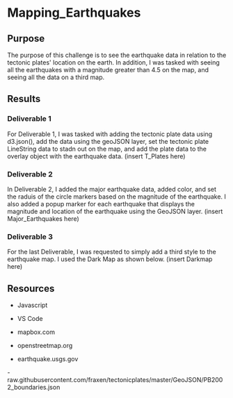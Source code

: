 # Mapping_Earthquakes

## Purpose
The purpose of this challenge is to see the earthquake data in relation to the tectonic plates' location on the earth. In addition, I was tasked with seeing all the earthquakes with a magnitude greater than 4.5 on the map, and seeing all the data on a third map.

## Results
### Deliverable 1
For Deliverable 1, I was tasked with adding the tectonic plate data using d3.json(), add the data using the geoJSON layer, set the tectonic plate LineString data to stadn out on the map, and add the plate data to the overlay object with the earthquake data.
(insert T_Plates here)

### Deliverable 2
In Deliverable 2, I added the major earthquake data, added color, and set the raduis of the circle markers based on the magnitude of the earthquake. I also added a popup marker for each earthquake that displays the magnitude and location of the earthquake using the GeoJSON layer.
(insert Major_Earthquakes here)

### Deliverable 3
For the last Deliverable, I was requested to simply add a third style to the earthquake map. I used the Dark Map as shown below.
(insert Darkmap here)

## Resources
- Javascript

- VS Code

- mapbox.com

- openstreetmap.org

- earthquake.usgs.gov

-raw.githubusercontent.com/fraxen/tectonicplates/master/GeoJSON/PB2002_boundaries.json



